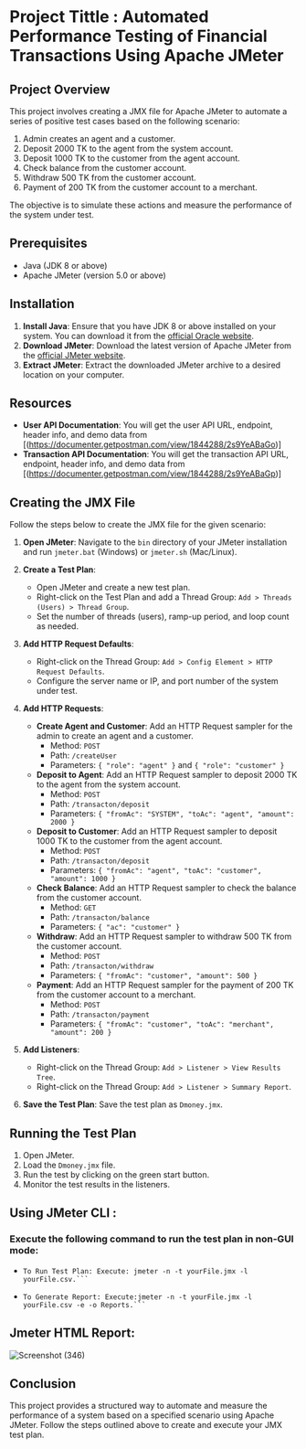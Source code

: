 # Project Tittle : Automated Performance Testing of Financial Transactions Using Apache JMeter

## Project Overview
This project involves creating a JMX file for Apache JMeter to automate a series of positive test cases based on the following scenario:

1. Admin creates an agent and a customer.
2. Deposit 2000 TK to the agent from the system account.
3. Deposit 1000 TK to the customer from the agent account.
4. Check balance from the customer account.
5. Withdraw 500 TK from the customer account.
6. Payment of 200 TK from the customer account to a merchant.

The objective is to simulate these actions and measure the performance of the system under test.

## Prerequisites
- Java (JDK 8 or above)
- Apache JMeter (version 5.0 or above)

## Installation
1. **Install Java**: Ensure that you have JDK 8 or above installed on your system. You can download it from the [official Oracle website](https://www.oracle.com/java/technologies/javase-downloads.html).
2. **Download JMeter**: Download the latest version of Apache JMeter from the [official JMeter website](https://jmeter.apache.org/download_jmeter.cgi).
3. **Extract JMeter**: Extract the downloaded JMeter archive to a desired location on your computer.
## Resources

- **User API Documentation**: You will get the user API URL, endpoint, header info, and demo data from [(https://documenter.getpostman.com/view/1844288/2s9YeABaGo)]
- **Transaction API Documentation**: You will get the transaction API URL, endpoint, header info, and demo data from [(https://documenter.getpostman.com/view/1844288/2s9YeABaGp)]

## Creating the JMX File
Follow the steps below to create the JMX file for the given scenario:

1. **Open JMeter**: Navigate to the `bin` directory of your JMeter installation and run `jmeter.bat` (Windows) or `jmeter.sh` (Mac/Linux).

2. **Create a Test Plan**:
   - Open JMeter and create a new test plan.
   - Right-click on the Test Plan and add a Thread Group: `Add > Threads (Users) > Thread Group`.
   - Set the number of threads (users), ramp-up period, and loop count as needed.

3. **Add HTTP Request Defaults**:
   - Right-click on the Thread Group: `Add > Config Element > HTTP Request Defaults`.
   - Configure the server name or IP, and port number of the system under test.

4. **Add HTTP Requests**:
   - **Create Agent and Customer**: Add an HTTP Request sampler for the admin to create an agent and a customer.
     - Method: `POST`
     - Path: `/createUser`
     - Parameters: `{ "role": "agent" }` and `{ "role": "customer" }`
   - **Deposit to Agent**: Add an HTTP Request sampler to deposit 2000 TK to the agent from the system account.
     - Method: `POST`
     - Path: `/transacton/deposit`
     - Parameters: `{ "fromAc": "SYSTEM", "toAc": "agent", "amount": 2000 }`
   - **Deposit to Customer**: Add an HTTP Request sampler to deposit 1000 TK to the customer from the agent account.
     - Method: `POST`
     - Path: `/transacton/deposit`
     - Parameters: `{ "fromAc": "agent", "toAc": "customer", "amount": 1000 }`
   - **Check Balance**: Add an HTTP Request sampler to check the balance from the customer account.
     - Method: `GET`
     - Path: `/transacton/balance`
     - Parameters: `{ "ac": "customer" }`
   - **Withdraw**: Add an HTTP Request sampler to withdraw 500 TK from the customer account.
     - Method: `POST`
     - Path: `/transacton/withdraw`
     - Parameters: `{ "fromAc": "customer", "amount": 500 }`
   - **Payment**: Add an HTTP Request sampler for the payment of 200 TK from the customer account to a merchant.
     - Method: `POST`
     - Path: `/transacton/payment`
     - Parameters: `{ "fromAc": "customer", "toAc": "merchant", "amount": 200 }`

5. **Add Listeners**:
   - Right-click on the Thread Group: `Add > Listener > View Results Tree`.
   - Right-click on the Thread Group: `Add > Listener > Summary Report`.

6. **Save the Test Plan**: Save the test plan as `Dmoney.jmx`.

## Running the Test Plan
1. Open JMeter.
2. Load the `Dmoney.jmx` file.
3. Run the test by clicking on the green start button.
4. Monitor the test results in the listeners.

## Using JMeter CLI :
### Execute the following command to run the test plan in non-GUI mode:
- ```
  To Run Test Plan: Execute: jmeter -n -t yourFile.jmx -l yourFile.csv.```
- ```
  To Generate Report: Execute:jmeter -n -t yourFile.jmx -l yourFile.csv -e -o Reports.```

## Jmeter HTML Report:
![Screenshot (346)](https://github.com/ShuhanaRiya09/demo-transaction-api-jmeter/assets/108625095/6e471f8e-2493-4c77-acca-4a31446bcfd0)



## Conclusion
This project provides a structured way to automate and measure the performance of a system based on a specified scenario using Apache JMeter. Follow the steps outlined above to create and execute your JMX test plan.
